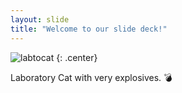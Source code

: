 ```yaml
---
layout: slide
title: "Welcome to our slide deck!"
---
```


![labtocat](https://octodex.github.com/images/labtocat.png)
{: .center}

Laboratory Cat with very explosives. :bomb:
